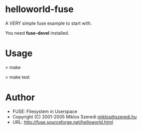 helloworld-fuse
===============

A VERY simple fuse example to start with.

You need **fuse-devel** installed.

Usage
=====

\> make

\> make test

Author
======

* FUSE: Filesystem in Userspace
* Copyright (C) 2001-2005  Miklos Szeredi <miklos@szeredi.hu>
* URL: http://fuse.sourceforge.net/helloworld.html

